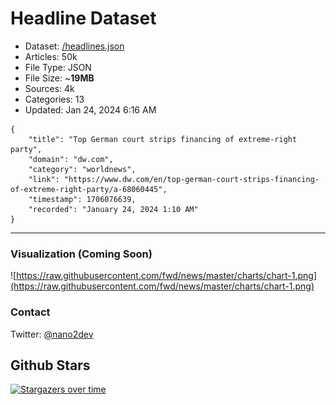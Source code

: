 # Headline Dataset

- Dataset: [/headlines.json](https://raw.githubusercontent.com/fwd/news/master/headlines.json) 
- Articles: 50k
- File Type: JSON
- File Size: ~**19MB**
- Sources: 4k
- Categories: 13
- Updated: Jan 24, 2024 6:16 AM

```
{
    "title": "Top German court strips financing of extreme-right party",
    "domain": "dw.com",
    "category": "worldnews",
    "link": "https://www.dw.com/en/top-german-court-strips-financing-of-extreme-right-party/a-68060445",
    "timestamp": 1706076639,
    "recorded": "January 24, 2024 1:10 AM"
}
```

---

### Visualization (Coming Soon)

![https://raw.githubusercontent.com/fwd/news/master/charts/chart-1.png](https://raw.githubusercontent.com/fwd/news/master/charts/chart-1.png)

### Contact 

Twitter: [@nano2dev](https://twitter.com/nano2dev)

## Github Stars

[![Stargazers over time](https://starchart.cc/fwd/news.svg)](https://starchart.cc/fwd/news)
